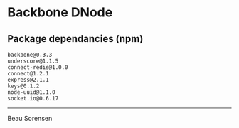 # Backbone DNode

## Package dependancies (npm)

    backbone@0.3.3
    underscore@1.1.5
    connect-redis@1.0.0
    connect@1.2.1
    express@2.1.1
    keys@0.1.2
    node-uuid@1.1.0
    socket.io@0.6.17
    
***

Beau Sorensen